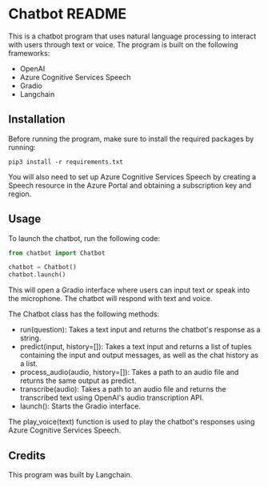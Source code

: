 # Chatbot README

This is a chatbot program that uses natural language processing to interact with users through text or voice. The program is built on the following frameworks:

- OpenAI
- Azure Cognitive Services Speech
- Gradio
- Langchain

## Installation

Before running the program, make sure to install the required packages by running:

```pip
pip3 install -r requirements.txt
```

You will also need to set up Azure Cognitive Services Speech by creating a Speech resource in the Azure Portal and obtaining a subscription key and region.

## Usage

To launch the chatbot, run the following code:

```python
from chatbot import Chatbot

chatbot = Chatbot()
chatbot.launch()
```

This will open a Gradio interface where users can input text or speak into the microphone. The chatbot will respond with text and voice.

The Chatbot class has the following methods:

- run(question): Takes a text input and returns the chatbot's response as a string.
- predict(input, history=[]): Takes a text input and returns a list of tuples containing the input and output messages, as well as the chat history as a list.
- process_audio(audio, history=[]): Takes a path to an audio file and returns the same output as predict.
- transcribe(audio): Takes a path to an audio file and returns the transcribed text using OpenAI's audio transcription API.
- launch(): Starts the Gradio interface.

The play_voice(text) function is used to play the chatbot's responses using Azure Cognitive Services Speech.

## Credits

This program was built by Langchain.
